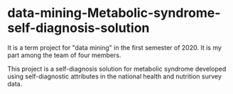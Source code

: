 # data-mining-Metabolic-syndrome-self-diagnosis-solution

It is a term project for "data mining" in the first semester of 2020. It is my part among the team of four members.

This project is a self-diagnosis solution for metabolic syndrome developed using self-diagnostic attributes in the national health and nutrition survey data.
